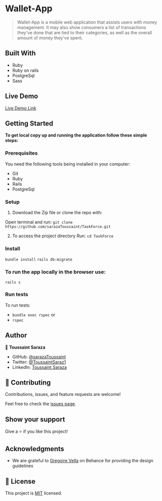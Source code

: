 # Wallet-App

> Wallet-App is a mobile web application that assists users with money management. It may also show consumers a list of transactions they've done that are tied to their categories, as well as the overall amount of money they've spent.

## Built With

- Ruby
- Ruby on rails
- PostgreSql
- Sass

## Live Demo

[Live Demo Link]()

## Getting Started

**To get local copy up and running the application follow these simple steps:**

### Prerequisites

You need the following tools being installed in your computer:

- Git
- Ruby
- Rails
- PostgreSql

### Setup
1. Download the Zip file or clone the repo with:

  Open terminal and run: `git clone` `https://github.com/sarazaToussaint/TaskForce.git`

2. To access the project directory
  Run: `cd TaskForce`

### Install

`bundle install`
`rails db:migrate`

### To run the app locally in the browser use:

`rails s`

### Run tests

To run tests:

- `bundle exec rspec` or
- `rspec`

## Author

👤 **Toussaint Saraza**

- GitHub: [@sarazaToussaint](https://github.com/sarazaToussaint)
- Twitter: [@ToussaintSaraz1](https://twitter.com/ToussaintSaraz1)
- LinkedIn: [Toussaint Saraza](https://www.linkedin.com/in/toussaintsaraza/)

## 🤝 Contributing

Contributions, issues, and feature requests are welcome!

Feel free to check the [issues page](https://github.com/sarazaToussaint/TaskForce/issues).
## Show your support
Give a ⭐️ if you like this project!
## Acknowledgments

- We are grateful to  [Gregoire Vella](https://www.behance.net/gregoirevella) on Behance for providing the design guidelines

## 📝 License

This project is [MIT](./MIT.md) licensed.